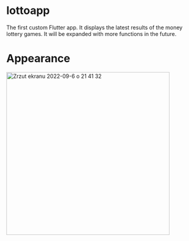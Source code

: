 # lottoapp

 The first custom Flutter app. It displays the latest results of the money lottery games. It will be expanded with more functions in the future.
 
 # Appearance 
 
 <img width="428" alt="Zrzut ekranu 2022-09-6 o 21 41 32" src="https://user-images.githubusercontent.com/100933608/188724466-83767276-eba4-43cc-95ed-227504c3ab3b.png">



